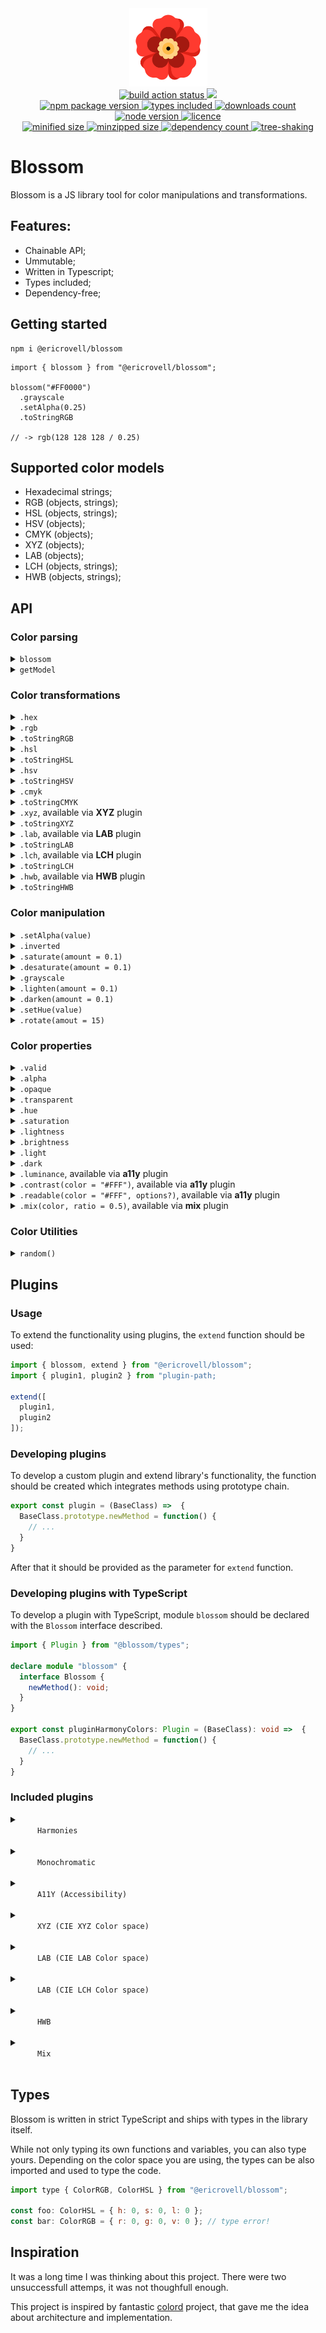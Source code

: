 <div align="center">
  <img
    alt="Library logo as flower"
    src="assets/logo.svg"
    width="125px"
    height="125px"
    padding="25px"
  />
</div>

<div align="center">
  <a href="https://github.com/EricRovell/blossom/actions">
    <img alt="build action status" src="https://github.com/EricRovell/blossom/workflows/build/badge.svg" />
  </a>
  <a href="https://codecov.io/gh/EricRovell/blossom">
    <img src="https://codecov.io/gh/EricRovell/blossom/branch/main/graph/badge.svg?token=39QNLRFB05"/>
  </a>
</div>

<div align="center">
  <a href="https://www.npmjs.com/package/@ericrovell/blossom">
    <img alt="npm package version" src="https://badgen.net/npm/v/@ericrovell/blossom/" />
  </a>
  <a href="https://www.npmjs.com/package/@ericrovell/blossom">
    <img alt="types included" src="https://badgen.net/npm/types/@ericrovell/blossom/" />
  </a>
  <a href="https://www.npmjs.com/package/@ericrovell/blossom">
    <img alt="downloads count" src="https://badgen.net/npm/dt/@ericrovell/blossom/" />
  </a>
  <a href="https://www.npmjs.com/package/@ericrovell/blossom">
    <img alt="node version" src="https://badgen.net/npm/node/@ericrovell/blossom/" />
  </a>
  <a href="https://www.npmjs.com/package/@ericrovell/blossom">
    <img alt="licence" src="https://badgen.net/npm/license/@ericrovell/blossom/" />
  </a>
</div>

<div align="center">
  <a href="https://bundlephobia.com/package/@ericrovell/blossom">
    <img alt="minified size" src="https://badgen.net/bundlephobia/min/@ericrovell/blossom/" />
  </a>
  <a href="https://bundlephobia.com/package/@ericrovell/blossom">
    <img alt="minzipped size" src="https://badgen.net/bundlephobia/minzip/@ericrovell/blossom/" />
  </a>
  <a href="https://bundlephobia.com/package/@ericrovell/blossom">
    <img alt="dependency count" src="https://badgen.net/bundlephobia/dependency-count/@ericrovell/blossom/" />
  </a>
  <a href="https://bundlephobia.com/package/@ericrovell/blossom">
    <img alt="tree-shaking" src="https://badgen.net/bundlephobia/tree-shaking/@ericrovell/blossom/" />
  </a>
</div>

# Blossom

Blossom is a JS library tool for color manipulations and transformations.

## Features:

- Chainable API;
- Ummutable;
- Written in Typescript;
- Types included;
- Dependency-free;

## Getting started

```
npm i @ericrovell/blossom
```

```
import { blossom } from "@ericrovell/blossom";

blossom("#FF0000")
  .grayscale
  .setAlpha(0.25)
  .toStringRGB

// -> rgb(128 128 128 / 0.25)
```

## Supported color models

- Hexadecimal strings;
- RGB (objects, strings);
- HSL (objects, strings);
- HSV (objects);
- CMYK (objects);
- XYZ (objects);
- LAB (objects);
- LCH (objects, strings);
- HWB (objects, strings);

## API

### Color parsing

<details>
  <summary>
    <code>blossom</code>
  </summary>
  
  Parses the given input and creates a new Blossom instance.

  ```js
  import { blossom } from "@ericrovell/blossom";

  // string input
  blossom("#ABC");
  blossom("#AABBCC");
  blossom("#ADCDEF12");
  blossom("rgb(100, 200, 255)");
  blossom("rgba(100, 200, 255, 0.5)");
  blossom("rgba(10% 20% 30% / 35%)");
  blossom("hsl(180, 78%, 87%)");
  blossom("hsla(180, 78%, 87%, 0.5)");
  blossom("hsla(180deg 78% 87% / 50%)");

  // object input
  blossom({ r: 12, g: 34, b: 56 });
  blossom({ r: 12, g: 34, b: 56, a: 1 });
  blossom({ h: 180, s: 50, l: 75 });
  blossom({ h: 180, s: 50, l: 75, a: 1 });
  blossom({ h: 180, s: 50, v: 65 });
  blossom({ h: 180, s: 50, v: 65, a: 1 });
  blossom({ c: 25, m: 50, k: 75, k: 100 });
  blossom({ c: 25, m: 50, k: 75, k: 100, a: 1 });
  ```
</details>

<details>
  <summary>
    <code>getModel</code>
  </summary>

  Parses a color and returns a color model name of the given input.

  ```js
    import { getModel } from "@ericrovell/blossom";

    getModel("#ADC123"); // -> "hex"
    getModel({ r: 13, g: 237, b: 162 }); // -> "rgb"
    getModel("hsl(180deg 50% 50%)"); // -> "hsl"
    getModel("Hi!"); // -> null
  ```
</details>

### Color transformations

<details>
  <summary>
    <code>.hex</code>
  </summary>

  Returns the hexadecimal representation of a color.
  Outputs the modern `#RRGGBBAA` opacity syntax for transparent colors.

  ```js
  blossom("rgb(0, 255, 0)").hex; // -> "#00FF00"
  blossom({ h: 300, s: 100, l: 50 }).hex; // -> "#FF00FF"
  blossom({ r: 255, g: 255, b: 255, a: 0 }).hex; // -> "#FFFFFF00"
  ```
</details>

<details>
  <summary>
    <code>.rgb</code>
  </summary>

  Returns the RGB color model object of a color.

  ```js
  blossom("#ff0000").rgb; // -> { r: 255, g: 0, b: 0, a: 1 }
  blossom({ h: 180, s: 100, l: 50, a: 0.5 }).rgb; // -> { r: 0, g: 255, b: 255, a: 0.5 }
  ```
</details>

<details>
  <summary>
    <code>.toStringRGB</code>
  </summary>

  Returns the RGB color model string of a color.
  Outputs the modern whitespace syntax.

  ```js
  blossom("#ff0000").toStringRGB; // -> "rgb(255 0 0)"
  blossom({ h: 180, s: 100, l: 50, a: 0.5 }).toStringRGB; // -> "rgb(0 255 255 / 0.5)"
  ```
</details>

<details>
  <summary>
    <code>.hsl</code>
  </summary>

  Returns the HSL color space object of a color.

  ```js
  blossom("#ffff00").hsl; // -> { h: 60, s: 100, l: 50, a: 1 }
  blossom("rgba(0, 0, 255, 0.5)").hsl; // -> { h: 240, s: 100, l: 50, a: 0.5 }
  ```
</details>

<details>
  <summary>
    <code>.toStringHSL</code>
  </summary>

  Returns the HSL color space string of a color.
  Outputs the modern whitespace syntax.

  ```js
  blossom("#ffff00").toStringHSL; // -> "hsl(60deg 100% 50%)"
  blossom("rgba(0, 0, 255, 0.5)").toStringHSL; // -> "hsl(240deg 100% 50% / 0.5)"
  ```
</details>

<details>
  <summary>
    <code>.hsv</code>
  </summary>

  Returns the HSV color space object of a color.

  ```js
  blossom("#ffff00").hsv; // -> { h: 60, s: 100, v: 100, a: 1 }
  blossom("rgba(0, 255, 255, 0.5)").hsv; // -> { h: 180, s: 100, v: 100, a: 1 }
  ```
</details>

<details>
  <summary>
    <code>.toStringHSV</code>
  </summary>

  Returns the HSV color space string of a color.
  Outputs the modern whitespace syntax.

  ```js
  blossom("#FFFF00").toStringHSV; // -> "hsc(60deg 100% 100%)"
  blossom("rgba(0, 0, 255, 0.5)").toStringHSV; // -> "hsc(240deg 100% 100% / 0.5)"
  ```
</details>

<details>
  <summary>
    <code>.cmyk</code>
  </summary>

  Returns the CMYK color space object of a color.

  ```js
  blossom("#FFFFFF").cmyk; // -> { c: 0, m: 0, y: 0, k: 0, a: 1 }
  blossom("#555AAA").cmyk; // -> { c: 50, m: 47, y: 0, k: 33, a: 1 }
  ```
</details>

<details>
  <summary>
    <code>.toStringCMYK</code>
  </summary>

  Returns the CMYK color space string of a color.

  ```js
  blossom("#FFFFFF").toStringCMYK; // -> device-cmyk(0% 0% 0% 0%){ c: 0, m: 0, y: 0, k: 0, a: 1 }
  blossom("#555AAA80").toStringCMYK; // -> device-cmyk(50% 47% 0 33% / 0.5)
  ```
</details>

<details>
  <summary>
    <code>.xyz</code>, available via <strong>XYZ</strong> plugin
  </summary>

  Returns the [CIE XYZ](https://www.sttmedia.com/colormodel-xyz) color space object of a color.

  ```js
  blossom("#FFFFFF").xyz; // -> { x: 95.047, y: 100, z: 108.883 a: 1 }
  blossom({ x: 0, y: 0, z: 0 }).hex; // -> "#000000"
  ```
</details>

<details>
  <summary>
    <code>.toStringXYZ</code>
  </summary>

  Returns the CIE XYZ color space string of a color.

  ```js
  blossom("#FFFFFF").toStringXYZ; // -> color(xyz 96.42 100 82.52)
  blossom("#555AAA80").toStringXYZ; // -> color(xyz 13.65 11.79 29.83 / 0.5)
  ```
</details>

<details>
  <summary>
    <code>.lab</code>, available via <strong>LAB</strong> plugin
  </summary>

  Returns the [CIE LAB](https://en.wikipedia.org/wiki/CIELAB_color_space) color space object of a color.

  ```js
  blossom("#FFFFFF").lab; // -> { l: 100, a: 0, b: 0, alpha: 1 }
  blossom("#123ABC").lab; // -> { l: 29.95, a: 29.48, b: -72.93, alpha: 1 }
  ```
</details>

<details>
  <summary>
    <code>.toStringLAB</code>
  </summary>

  Returns the CIE LAB color space string of a color.

  ```js
  blossom("#FFFFFF").toStringLAB; // -> lab(100% 0 0)
  blossom("#555AAA80").toStringLAB; // -> lab(40.88% 15.43 -44.4)
  ```
</details>

<details>
  <summary>
    <code>.lch</code>, available via <strong>LCH</strong> plugin
  </summary>

  Returns the [CIE LCH](https://lea.verou.me/2020/04/lch-colors-in-css-what-why-and-how/) color space object of a color.

  ```js
  blossom("#FFFFFF").lch; // -> { l: 100, c: 0, h: 0, a: 1 }
  blossom("#123ABC").lch; // -> { l: 29.95, c: 78.66, c: 292.01, alpha: 1 }
  ```
</details>

<details>
  <summary>
    <code>.toStringLCH</code>
  </summary>

  Returns the CIE LCH color space string of a color.

  ```js
  blossom("#FFFFFF").toStringLCH; // -> lch(100% 0 0)
  blossom("#555AAA80").toStringLCH; // -> lch(40.88% 47.01 289.16 / 0.5)
  ```
</details>

<details>
  <summary>
    <code>.hwb</code>, available via <strong>HWB</strong> plugin
  </summary>

  Returns the [HWB](https://en.wikipedia.org/wiki/HWB_color_model) color space object of a color.

  ```js
  blossom("#FFFFFF").hwb; // -> { h: 0, w: 100, b: 0, a: 1 }
  blossom("#123ABC").hwb; // -> { h: 226, w: 7, b: 26, a: 1 }
  ```
</details>

<details>
  <summary>
    <code>.toStringHWB</code>
  </summary>

  Returns the HWB color space string of a color.

  ```js
  blossom("#FFFFFF").toStringHWB; // -> hwb(0 100% 0%)
  blossom("#555AAA80").toStringHWB; // -> hwb(236 33% 33% / 0.5)
  ```
</details>

### Color manipulation

<details>
  <summary>
    <code>.setAlpha(value)</code>
  </summary>

  Changes the alpha channel value and returns a new `Blossom` instance.

  ```js
  blossom("rgb(0, 0, 0)")
    .setAlpha(0.5)
    .toStringRGB; // -> "rgb(0 0 0 / 0.5)"
  ```
</details>

<details>
  <summary>
    <code>.inverted</code>
  </summary>

  Creates a new `Blossom` instance with an inverted color.

  ```js
  blossom("#aabbcc")
    .inverted
    .hex; // -> "#554433"
  ```
</details>

<details>
  <summary>
    <code>.saturate(amount = 0.1)</code>
  </summary>

  Increases the HSL saturation of a color by the given amount.

  ```js
  blossom("#bf4040")
    .saturate(0.25)
    .hex; // -> "#df2020"

  blossom("hsl(0, 50%, 50%)")
    .saturate(0.5)
    .toStringHSL; // -> "hsl(0deg 100% 50%)"
  ```
</details>

<details>
  <summary>
    <code>.desaturate(amount = 0.1)</code>
  </summary>

  Decreases the HSL saturation of a color by the given amount.

  ```js
  blossom("#df2020")
    .saturate(0.25)
    .hex; // -> "#bf4040"

  blossom("hsl(0, 100%, 50%)")
    .saturate(0.5)
    .toStringHSL; // -> "hsl(0deg 50% 50%)"  
  ```
</details>

<details>
  <summary>
    <code>.grayscale</code>
  </summary>

  Creates a gray color with the same lightness as a source color.
  Same result as `.desaturate(1)`.

  ```js
  blossom("#bf4040")
    .grayscale
    .hex; // -> "#808080"

  blossom("hsl(0, 100%, 50%)")
    .grayscale
    .toStringHSL; // -> "hsl(0deg 0% 50%)"
  ```
</details>

<details>
  <summary>
    <code>.lighten(amount = 0.1)</code>
  </summary>

  Increases the HSL lightness of a color by the given amount.

  ```js
  blossom("#000000")
    .lighten(0.5)
    .hex; // -> "#808080"

  blossom("#223344")
    .lighten(0.3)
    .hex; // -> "#5580aa"

  blossom("hsl(0, 50%, 50%)")
    .lighten(0.5)
    .toStringHSL; // -> "hsl(0deg 50% 100%)"
  ```
</details>

<details>
  <summary>
    <code>.darken(amount = 0.1)</code>
  </summary>

  Decreases the HSL lightness of a color by the given amount.

  ```js
  blossom("#ffffff")
    .darken(0.5)
    .hex; // -> "#808080"

  blossom("#5580aa")
    .darken(0.3)
    .hex; // -> "#223344"

  blossom("hsl(0, 50%, 100%)")
    .lighten(0.5)
    .toStringHSL; // -> "hsl(0, 50%, 50%)"
  ```
</details>

<details>
  <summary>
    <code>.setHue(value)</code>
  </summary>

  Changes the hue value and returns a new `Blossom` instance.

  ```js
  blossom("hsl(90, 50%, 50%)")
    .setHue(180)
    .toStringHSL; // -> "hsl(180deg 50% 50%)"

  blossom("hsl(90, 50%, 50%)")
    .setHue(370)
    .toStringHSL; // -> "hsl(10deg 50% 50%)"
  ```
</details>

<details>
  <summary>
    <code>.rotate(amout = 15)</code>
  </summary>

  Increases the HSL hue value of a color by the given amount.

  ```js
  blossom("hsl(90, 50%, 50%)")
    .rotate(90)
    .toStringHSL; // -> "hsl(180deg 50% 50%)"

  blossom("hsl(90, 50%, 50%)")
    .rotate(-180)
    .toStringHSL; // -> "hsl(270deg 50% 50%)"
  ```
</details>

### Color properties

<details>
  <summary>
    <code>.valid</code>
  </summary>

  Returns a boolean indicating whether or not an input has been parsed successfully.
  On unsuccess, color value defaults to black without error.

  ```js
  blossom("#FFF").valid; // -> true
  blossom("#NaN").valid; // -> false
  blossom("hello").valid; // -> false
  blossom({ r: 0, g: 0, b: 0 }).valid; // -> true
  blossom({ r: 0, g: 0, v: 0 }).valid; // -> false
  ```
</details>

<details>
  <summary>
    <code>.alpha</code>
  </summary>

  Returns an alpha channel value of the color.

  ```js
  blossom("#FFFFFF").alpha; // -> 1
  blossom("rgba(50 100 150 / 0.5)").alpha; // -> 0.5
  ```
</details>

<details>
  <summary>
    <code>.opaque</code>
  </summary>

  Returns a boolean indicating whether or not a color is opaque.

  ```js
  blossom("#FFFFFF").opaque; // -> true
  blossom("rgba(50 100 150 / 0.5)").opaque; // -> false
  ```
</details>

<details>
  <summary>
    <code>.transparent</code>
  </summary>

  Returns a boolean indicating whether or not a color is transparent.

  ```js
  blossom("#FFFFFF").transparent; // -> false
  blossom("rgba(50 100 150 / 0.5)").transparent; // -> true
  ```
</details>

<details>
  <summary>
    <code>.hue</code>
  </summary>

  Returns the Hue value of the number on the color wheel.

  ```js
  blossom("hsl(90deg 50% 50%)").hue; // -> 90
  blossom("hsl(-10deg 50% 50%)").hue; // -> 350
  ```
</details>

<details>
  <summary>
    <code>.saturation</code>
  </summary>

  Returns the saturation value of the number.

  ```js
  blossom("hsl(90deg 50% 50%)").saturation; // -> 0.5
  blossom("hsl(-10deg 98% 50%)").saturation; // -> 0.98
  ```
</details>

<details>
  <summary>
    <code>.lightness</code>
  </summary>

  Returns the lightness value of the number.

  ```js
  blossom("hsl(90deg 50% 50%)").lightness; // -> 0.5
  blossom("hsl(-10deg 50% 46%)").lightness; // -> 0.46
  ```
</details>

<details>
  <summary>
    <code>.brightness</code>
  </summary>

  Returns the brightness of a color in range [0; 1].
  The calculation logic is modified from [Web Content Accessibility Guidelines](https://www.w3.org/TR/AERT/#color-contrast).

  ```js
  blossom("#000000").brightness; // -> 0
  blossom("#808080").brightness; // -> 0.5
  blossom("#FFFFFF").brightness; // -> 1
  ```
</details>

<details>
  <summary>
    <code>.light</code>
  </summary>

  A Boolean indicator whether or not a color is light (brightness >= 0.5).

  ```js
  blossom("#000000").light; // -> false
  blossom("#808080").light; // -> true
  blossom("#FFFFFF").light; // -> true
  ```
</details>

<details>
  <summary>
    <code>.dark</code>
  </summary>

  A Boolean indicator whether or not a color is dark (brightness < 0.5).

  ```js
  blossom("#000000").dark; // -> true
  blossom("#808080").dark; // -> false
  blossom("#FFFFFF").dark; // -> false
  ```
</details>

<details>
  <summary>
    <code>.luminance</code>, available via <strong>a11y</strong> plugin
  </summary>

  Returns the relative luminance of a color, normalized to range [0, 1] as from pure black to pure white according to [WCAG 2.0](https://www.w3.org/TR/WCAG20/#relativeluminancedef).

  ```js
  blossom("#000000").luminance; // 0
  blossom("#808080").luminance; // 0.22
  blossom("#ffffff").luminance; // 1
  ```
</details>

<details>
  <summary>
    <code>.contrast(color = "#FFF")</code>, available via <strong>a11y</strong> plugin
  </summary>

  Calculates a contrast ratio for a pair of colors.
  
  The luminance difference lies in range [1 (white on white), 21 (black on white)]. [WCAG](https://webaim.org/articles/contrast/) required a ratio at least 4.5 for normal text and 3:1 for large one.

  ```js
  blossom("#000000").contrast(); // 21 (black on white)
  blossom("#ffffff").contrast("#000000"); // 21 (white on black)
  blossom("#777777").contrast(); // 4.47 (gray on white)
  blossom("#ff0000").contrast(); // 3.99 (red on white)
  blossom("#0000ff").contrast("#ff000"); // 2.14 (blue on red)
  ```
</details>

<details>
  <summary>
    <code>.readable(color = "#FFF", options?)</code>, available via <strong>a11y</strong> plugin
  </summary>

  Checks that a background and text color pair is readable according to [WCAG 2.0 Contrast and Color Requirements](https://webaim.org/articles/contrast/).

  ```js
  blossom("#000000").isReadable(); // true (normal black text on white bg conforms to WCAG AA)
  blossom("#777777").isReadable(); // false (normal gray text on white bg conforms to WCAG AA)
  blossom("#ffffff").isReadable("#000000"); // true (normal white text on black bg conforms to WCAG AA)
  blossom("#e60000").isReadable("#ffff47", { level: "AAA" }); // false (normal red text on yellow bg does not conform to WCAG AAA)
  blossom("#e60000").isReadable("#ffff47", { level: "AAA", size: "large" }); // true (large red text on yellow bg conforms to WCAG AAA)
  ```
</details>

<details>
  <summary>
    <code>.mix(color, ratio = 0.5)</code>, available via <strong>mix</strong> plugin
  </summary>

  Produces a mixture of two colors and returns the result as new `Blossom` instance. Mix produced using [CIE LAB](https://en.wikipedia.org/wiki/CIELAB_color_space) color space.

  ```js
  import { colord, extend } from "blossom";
  import pluginMix from "@ericrovell/blossom/plugins/mix";

  extend([ mixPlugin ]);

  blossom("#FFFFFF").mix("#000000").hex; // -> "#777777"
  blossom("#800080").mix("#DDA0DD").hex; // -> "#AF5CAE"
  blossom("#CD853F").mix("#EEE8AA", 0.6).hex; // -> "#E3C07E"
  blossom("#008080").mix("#808000", 0.35).hex; // -> "#50805D"
  ```
</details>

### Color Utilities

<details>
  <summary>
    <code>random()</code>
  </summary>

  Creates new instance with a random color.

  ```js
  import { random } from "@ericrovell/blossom";

  random().hex; // -> "#01C8EC"
  random().setAlpha(0.5).rgb; // -> { r: 13, g: 237, b: 162, a: 0.5 }
  ```
</details>

## Plugins

### Usage

To extend the functionality using plugins, the `extend` function should be used:

```js
import { blossom, extend } from "@ericrovell/blossom";
import { plugin1, plugin2 } from "plugin-path;

extend([
  plugin1,
  plugin2
]);
```

### Developing plugins

To develop a custom plugin and extend library's functionality, the function should be created which integrates methods using prototype chain.

```js
export const plugin = (BaseClass) =>  {
  BaseClass.prototype.newMethod = function() {
    // ...
  }
}
```

After that it should be provided as the parameter for `extend` function.

### Developing plugins with TypeScript

To develop a plugin with TypeScript, module `blossom` should be declared with the `Blossom` interface described.

```ts
import { Plugin } from "@blossom/types";

declare module "blossom" {
  interface Blossom {
    newMethod(): void;
  }
}

export const pluginHarmonyColors: Plugin = (BaseClass): void =>  {
  BaseClass.prototype.newMethod = function() {
    // ...
  }
}
```

### Included plugins

<details>
  <summary>
    <code>
      Harmonies
    </code>
  </summary>

  Provides functionatity to generate [harmony colors](https://en.wikipedia.org/wiki/Harmony_(color)).

  Available harmony pallets:

  - analogous;
  - complimentary;
  - double-split-comlimentary;
  - rectangle;
  - tetradic;
  - triadic;
  - split-complimentary;

  ```js
  import { blossom, extends } from "@ericrovell/blossom";
  import { pluginHarmonies } from "blossom/plugins/harmonies";

  extend([ pluginHarmonies ]);

  const color = blossom("FF0000");

  color.harmonies("analogous")
    .map(color => color.hex); // -> [ "#FF0080", "#FF0000", "#FF8000"]
  color.harmonies("complimentary")
    .map(color => color.hex); // -> [ "#FF0000", "#00FFFF" ]
  color.harmonies("double-split-complimentary")
    .map(color => color.hex); // -> [ "#FF0080", "#FF0000", "#FF8000", "#00FF80", "#0080FF" ]
  color.harmonies("rectangle")
    .map(color => color.hex); // -> [ "#FF0000", "#FFFF00", "#00FFFF", "#0000FF" ]
  color.harmonies("tetradic")
    .map(color => color.hex); // -> [ "#FF0000", "#80FF00", "#00FFFF", "#8000FF" ]
  color.harmonies("triadic"  )
    .map(color => color.hex); // -> [ "#FF0000", "#00FF00", "#0000FF" ]
  color.harmonies("split-complimentary")
    .map(color => color.hex); // -> [ "#FF0000", "#00FF80", "#0080FF" ]
  ```

  Harmony color schemes type is available for import:

  ```ts
  import type { Harmony } from "@ericrovell/blossom/plugins/harmonies";
  
  const harmony: Harmony = "analogous";
  const notHarmony: Harmony = "round"; // TypeError
  ```
</details>

<details>
  <summary>
    <code>
      Monochromatic
    </code>
  </summary>

  Provides functionatity to generate [monochromatic colors](https://en.wikipedia.org/wiki/Monochromatic_color) as:

  - Tints;
  - Shades;
  - Tones.

  ```js
  import { blossom, extends } from "@ericrovell/blossom";
  import { pluginMonochromatic } from "blossom/plugins/monochromatic";

  extend([ pluginMonochromatic ]);

  const color = blossom("FF0000");

  color.tints(4).map(tint => tint.hex); // -> [ "#FF0000", "#FF4242", "#FF8585", "#FFC7C7", "#FFFFFF" ]
  color.shades(4).map(shade => shade.hex); // -> [ "#FF0000", "#BD0000", "#7A0000", "#380000", "#000000" ]
  color.tones(4).map(tone => tone.hex); // -> [ "#FF0000", "#DF2020", "#BF4040", "#9F6060", "#808080" ]
  ```

  The original color is always included as first palette item.

  If there is not enough space between colors to generate **required** number of colors, less number of colors will be generated. For example, generating 10 shades for `#050505` is not practical as `#000000` is too close and all shades will be indistinguishable:

  ```js
  import { blossom, extends } from "@ericrovell/blossom";
  import { pluginMonochromatic } from "blossom/plugins/monochromatic";

  extend([ pluginMonochromatic ]);

  blossom("#FAFAFA").tints(10).map(tint => tint.hex); // -> [ "#FAFAFA", "#FDFDFD", "#FFFFFF" ]
  blossom("#050505").shades(10).map(shade => shade.hex); // -> [ "#050505", "#020202", "#000000" ]
  blossom("#827D7D").tones(10).map(tone => tone.hex); // -> [ "#827D7D", "#817E7E", "#808080" ]
  ```
</details>

<details>
  <summary>
    <code>
      A11Y (Accessibility)
    </code>
  </summary>

  Adds accessibility and color contrast utilities working according to [Web Content Accessibility Guidelines 2.0](https://www.w3.org/TR/WCAG20/).

  ```js
  import { blossom, extend } from "@ericrovell/blossom";
  import { pluginA11Y } from "@ericrovell/blossom/plugins/a11y";

  extend([ pluginA11Y ]);

  blossom("#000000").luminance; // 0
  blossom("#CCDDEE").luminance; // 0.71
  blossom("#FFFFFF").luminance; // 1

  blossom("#000000").contrast(); // 21 (black on white)
  blossom("#FFFFFF").contrast("#000000"); // 21 (white on black)
  blossom("#0000ff").contrast("#FF000"); // 2.14 (blue on red)

  blossom("#000000").readable(); // true (black on white)
  blossom("#FFFFFF").readable("#000000"); // true (white on black)
  blossom("#777777").readable(); // false (gray on white)
  blossom("#E60000").readable("#FFFF47"); // true (normal red text on yellow bg conforms to WCAG AA)
  blossom("#E60000").readable("#FFFF47", { level: "AAA" }); // false (normal red text on yellow bg does not conform to WCAG AAA)
  blossom("#E60000").readable("#FFFF47", { level: "AAA", size: "large" }); // true (large red text on yellow bg conforms to WCAG AAA)
  ```

</details>

<details>
  <summary>
    <code>
      XYZ (CIE XYZ Color space)
    </code>
  </summary>

  Adds support of [CIE XYZ](https://www.sttmedia.com/colormodel-xyz) color model.

  ```js
  import { blossom, extend } from "@ericrovell/blossom";
  import { pluginXYZ } from "@ericrovell/blossom/plugins/xyz";

  extend([ pluginXYZ ]);

  blossom("#FFFFFF").xyz; // -> { x: 95.047, y: 100, z: 108.883, a: 1 }
  blossom({ x: 0, y: 0, z: 0 }).hex; // -> "#000000"
  ```

</details>

<details>
  <summary>
    <code>
      LAB (CIE LAB Color space)
    </code>
  </summary>

  Adds support of [CIE LAB](https://en.wikipedia.org/wiki/CIELAB_color_space) color model.

  ```js
  import { blossom, extend } from "@ericrovell/blossom";
  import { pluginLAB } from "@ericrovell/blossom/plugins/lab";

  extend([ pluginLAB ]);

  blossom({ l: 29.95, a: 29.48, b: -72.93 }).hex; // "#123ABC"
  blossom("#FFFFFF").lab; // { l: 100, a: 0, b: 0, alpha: 1 }
  ```

</details>

<details>
  <summary>
    <code>
      LAB (CIE LCH Color space)
    </code>
  </summary>

  Adds support of [CIE LCH](https://lea.verou.me/2020/04/lch-colors-in-css-what-why-and-how/) color model.

  ```js
  import { blossom, extend } from "@ericrovell/blossom";
  import { pluginLCH } from "@ericrovell/blossom/plugins/lch";

  extend([ pluginLCH ]);

  blossom({ l: 29.95, a: 29.48, b: 40.21 }).hex; // "#6B372A"
  blossom("#FFFFFF").lab; // { l: 100, c: 0, h: 0, a: 1 }
  ```

</details>

<details>
  <summary>
    <code>
      HWB
    </code>
  </summary>

  Adds support of [HWB](https://en.wikipedia.org/wiki/HWB_color_model) color model.

  ```js
  import { blossom, extend } from "@ericrovell/blossom";
  import { pluginHWB } from "@ericrovell/blossom/plugins/hwb";

  extend([ pluginHWB ]);

  blossom({h: 236, w: 33, b: 33 }).hex; // "#555AAA"
  blossom("#FFFFFF").hwb; // { h: 0, w: 100, b: 0 }
  ```

</details>

<details>
  <summary>
    <code>
      Mix
    </code>
  </summary>

  Adds support for mixing colors. Mixture is produced using [CIE LAB](https://en.wikipedia.org/wiki/CIELAB_color_space) color space.

  ```js
  import { colord, extend } from "blossom";
  import pluginMix from "@ericrovell/blossom/plugins/mix";

  extend([ mixPlugin ]);

  blossom("#FFFFFF").mix("#000000").hex; // -> "#777777"
  blossom("#800080").mix("#DDA0DD").hex; // -> "#AF5CAE"
  blossom("#CD853F").mix("#EEE8AA", 0.6).hex; // -> "#E3C07E"
  blossom("#008080").mix("#808000", 0.35).hex; // -> "#50805D"
  ```

</details>

## Types

Blossom is written in strict TypeScript and ships with types in the library itself.

While not only typing its own functions and variables, you can also type yours. Depending on the color space you are using, the types can be also imported and used to type the code.

```js
import type { ColorRGB, ColorHSL } from "@ericrovell/blossom";

const foo: ColorHSL = { h: 0, s: 0, l: 0 };
const bar: ColorRGB = { r: 0, g: 0, v: 0 }; // type error!
```

## Inspiration

It was a long time I was thinking about this project. There were two unsuccessfull attemps, it was not thoughfull enough.

This project is inspired by fantastic [colord](https://github.com/omgovich/colord) project, that gave me the idea about architecture and implementation.